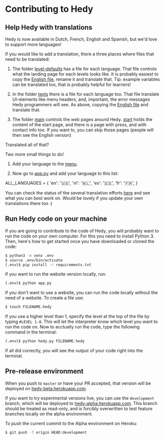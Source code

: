 Contributing to Hedy
======================


Help Hedy with translations
------------

Hedy is now available in Dutch, French, English and Spanish, but we'd love to support more languages! 

If you would like to add a translation, there a three places where files that need to be translated:

1) The folder [level-defaults](https://github.com/Felienne/hedy/blob/master/coursedata/level-defaults/) has a file for each language. That file controls what the landing page for each levels looks like. It is probably easiest to copy the [English file](https://github.com/Felienne/hedy/blob/master/coursedata/level-defaults/en.yaml), rename it and translate that. Tip: example variables can be translated too, that is probably helpful for learners!

2) In the folder [texts](https://github.com/Felienne/hedy/tree/master/coursedata/texts) there is a file for each language too. That file translate UI-elements like menu headers, and, important, the error messages Hedy programmers will see. As above, copying the [English file](https://github.com/Felienne/hedy/blob/master/coursedata/texts/en.yaml) and translate that.

3) The folder [main](https://github.com/Felienne/hedy/tree/master/main) controls the web pages around Hedy. [start](https://github.com/Felienne/hedy/blob/master/main/start-en.md) holds the content of the start page, and there is a page with press, and with contact info too. If you want to, you can skip those pages (people will then see the English version)

Translated all of that? 

Two more small things to do!

1) Add your language to the [menu](https://github.com/Felienne/hedy/blob/master/main/menu.json).

2) Now go to [app.py](https://github.com/Felienne/hedy/blob/master/app.py) and add your language to this list:

ALL_LANGUAGES = {
    'en': '🇺🇸',
    'nl': '🇳🇱',
    'es': '🇪🇸',
    'fr': '🇫🇷',
}

You can check the status of the several translation efforts [here](/STATUS.md) and see what you can best work on. Would be lovely if you update your own translations there too :)


Run Hedy code on your machine
------------

If you are going to contribute to the code of Hedy, you will probably want to run the code on your own computer. For this you need to install Python 3. Then, here's how to get started once you have downloaded or cloned the code:

```bash
$ python3 -m venv .env
$ source .env/bin/activate
(.env)$ pip install -r requirements.txt
```

If you want to run the website version locally, run:
```bash
(.env)$ python app.py
```

If you don't want to use a website, you can run the code locally without the need of a website. To create a file use:
```bash
$ touch FILENAME.hedy
```
If you use a higher level than 1, specify the level at the top of the file by typing ```#LEVEL 1-8```. This will let the interpreter know which level you want to run the code on. Now to acctually run the code, type the following command in the terminal:
```bash
(.env)$ python hedy.py FILENAME.hedy
```
If all did correctly, you will see the output of your code right into the terminal.

Pre-release environment
-----------------------

When you push to `master` or have your PR accepted, that version will be deployed on
[hedy-beta.herokuapp.com](https://hedy-beta.herokuapp.com).

If you want to try experimental versions live, you can use the `development` branch, which will be deployed to [hedy-alpha.herokuapp.com](https://hedy-alpha.herokuapp.com). 
This branch should be treated as read-only, and is forcibly overwritten to test feature branches locally on the alpha environment.

To push the current commit to the Alpha environment on Heroku:

```bash
$ git push -f origin HEAD:development
```
